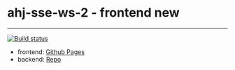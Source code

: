 # ahj-sse-ws-2 - frontend new
--------------------
[![Build status](https://ci.appveyor.com/api/projects/status/es0d1votiywrjanx?svg=true)](https://ci.appveyor.com/project/tarapiygin/ahj-sse-ws-frontend-2)

- frontend: <a href="https://tarapiygin.github.io/ahj-sse-ws-frontend-2/">Github Pages</a>
- backend: <a href="https://github.com/tarapiygin/ahj-sse-ws-backend-2/">Repo</a>
